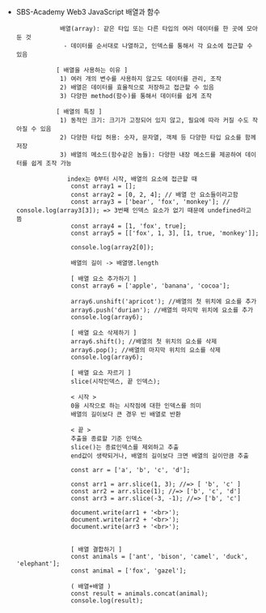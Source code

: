 - SBS-Academy Web3 JavaScript 배열과 함수

                  배열(array): 같은 타입 또는 다른 타입의 여러 데이터를 한 곳에 모아둔 것
                   - 데이터를 순서대로 나열하고, 인덱스를 통해서 각 요소에 접근할 수 있음

                 [ 배열을 사용하는 이유 ]
                  1) 여러 개의 변수를 사용하지 않고도 데이터를 관리, 조작
                  2) 배열은 데이터를 효율적으로 저장하고 접근할 수 있음 
                  3) 다양한 method(함수)를 통해서 데이터를 쉽게 조작

                 [ 배열의 특징 ]
                  1) 동적인 크기: 크기가 고정되어 있지 않고, 필요에 따라 커질 수도 작아질 수 있음
                  2) 다양한 타입 허용: 숫자, 문자열, 객체 등 다양한 타입 요소를 함께 저장
                  3) 배열의 메소드(함수같은 놈들): 다양한 내장 메소드를 제공하여 데이터를 쉽게 조작 가능

                    index는 0부터 시작, 배열의 요소에 접근할 때
                     const array1 = [];
                     const array2 = [0, 2, 4]; // 배열 안 요소들이라고함
                     const array3 = ['bear', 'fox', 'monkey']; // console.log(array3[3]); => 3번째 인덱스 요소가 없기 때문에 undefined라고 뜸
                     const array4 = [1, 'fox', true];
                     const array5 = [['fox', 1, 3], [1, true, 'monkey']];

                     console.log(array2[0]);

                     배열의 길이 -> 배열명.length 

                     [ 배열 요소 추가하기 ]
                     const array6 = ['apple', 'banana', 'cocoa'];

                     array6.unshift('apricot'); //배열의 첫 위치에 요소를 추가
                     array6.push('durian'); //배열의 마지막 위치에 요소를 추가
                     console.log(array6);

                     [ 배열 요소 삭제하기 ]
                     array6.shift(); //배열의 첫 위치의 요소를 삭제
                     array6.pop(); //배열의 마지막 위치의 요소를 삭제
                     console.log(array6);

                     [ 배열 요소 자르기 ]
                     slice(시작인덱스, 끝 인덱스);

                     < 시작 >
                     0을 시작으로 하는 시작점에 대한 인덱스를 의미
                     배열의 길이보다 큰 경우 빈 배열로 반환

                     < 끝 >
                     추출을 종료할 기준 인덱스
                     slice()는 종료인덱스를 제외하고 추출
                     end값이 생략되거나, 배열의 길이보다 크면 배열의 길이만큼 추출

                     const arr = ['a', 'b', 'c', 'd'];

                     const arr1 = arr.slice(1, 3); //=> [ 'b', 'c' ]
                     const arr2 = arr.slice(1); //=> ['b', 'c', 'd']
                     const arr3 = arr.slice(-3, -1); //=> ['b', 'c'] 

                     document.write(arr1 + '<br>'); 
                     document.write(arr2 + '<br>');
                     document.write(arr3 + '<br>');


                     [ 배열 결합하기 ]
                     const animals = ['ant', 'bison', 'camel', 'duck', 'elephant'];
                     const animal = ['fox', 'gazel'];

                     ( 배열+배열 )
                     const result = animals.concat(animal);
                     console.log(result);
